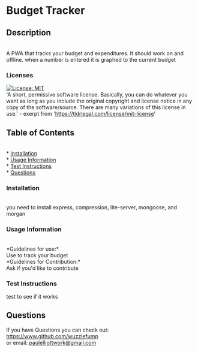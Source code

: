 # Budget Tracker

## Description
<br>
A PWA that tracks your budget and expenditures. It should work on and offline. when a number is entered it is graphed to the current budget


### Licenses
[![License: MIT](https://img.shields.io/badge/License-MIT-yellow.svg)](https://opensource.org/licenses/MIT)
<br>
'A short, permissive software license. Basically, you can do whatever you want as long as you include the original copyright and license notice in any copy of the software/source.  There are many variations of this license in use.' - exerpt from 'https://tldrlegal.com/license/mit-license'

## Table of Contents
<br>
* <a href="#install">Installation</a>
<br>
* <a href ="#use">Usage Information</a>
<br>
* <a href="#test">Test Instructions</a>
<br>
* <a href="#q">Questions</a>

<h3 id= "install" > Installation</h3>
<br>
you need to install express, compression, lite-server, mongoose, and morgan


<h3 id = "use"> Usage Information</h3>
<br>
*Guidelines for use:*
<br>
Use to track your budget
<br>
*Guidelines for Contribution:* 
<br>
Ask if you'd like to contribute

<h3 id="test"> Test Instructions</h3>
test to see if it works


<h2 id = "q"> Questions</h2>

If you have Questions you can check out:
<br>
<a href="https://www.github.com/wuzzlefump">https://www.github.com/wuzzlefump</a><br>
or email:
paulelliottwork@gmail.com